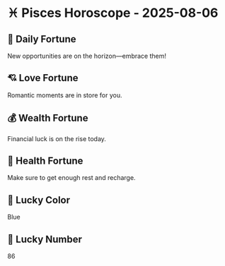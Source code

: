 # ♓ Pisces Horoscope - 2025-08-06

## 🎯 Daily Fortune

New opportunities are on the horizon—embrace them!

## 💘 Love Fortune

Romantic moments are in store for you.

## 💰 Wealth Fortune

Financial luck is on the rise today.

## 🌱 Health Fortune

Make sure to get enough rest and recharge.

## 🎨 Lucky Color

Blue

## 🔢 Lucky Number

86
